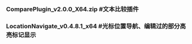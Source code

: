 ### ComparePlugin_v2.0.0_X64.zip          #文本比较插件
### LocationNavigate_v0.4.8.1_x64         #光标位置导航、编辑过的部分高亮标记显示
